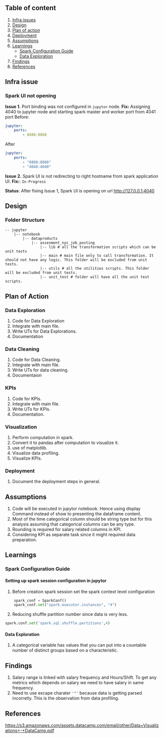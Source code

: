 ## Table of content
1. [ Infra issues ](#infa_issues)
2. [ Design ](#design)
3. [ Plan of action ](#plan_of_action)
4. [ Deployment ](#deployment)
5. [ Assumptions ](#assumptions)
6. [ Learnings ](#learnings)
    * [ Spark Configuration Guide ](#spark_config_guide)
    * [ Data Exploration ](#data_exploration)
6. [ Findings ](#findings)
7. [ References ](#references)
 
<a name="infa_issues"></a>
## Infra issue

### Spark UI not opening

**Issue 1.** Port binding was not configured in `jupytor` node. 
**Fix:**
Assigning 4040 to jupyter node and starting spark master and worker port from 4041 port
Before:
```yaml
jupyter:
    ports:
        - 8888:8888
```
After
```yaml    
jupyter:
    ports:
        - "8888:8888"
        - "4040:4040"
```
**Issue 2.** Spark UI is not redirecting to right hostname from spark application UI.
**Fix:**: `In-Progress`

**Status**: After fixing Issue 1, Spark UI is opening on url http://127.0.0.1:4040

<a name="design"></a>
## Design
### Folder Structure
    -- jupyter
        |-- notebook
            |-- dataproducts
                |-- assesment_nyc_job_posting
                    |-- lib # all the transformation scripts which can be unit tests
                    |-- main # main file only to call transformation. It should not have any logic. This folder will be excluded from unit tests.
                    |-- utils # all the utilities scripts. This folder will be excluded from unit tests.
                    |-- unit_test # folder will have all the unit test scripts. 

<a name="plan_of_action"></a>
## Plan of Action
### Data Exploration
1. Code for Data Exploration
2. Integrate with main file.
3. Write UTs for Data Explorations.
4. Documentation

### Data Cleaning
1. Code for Data Cleaning.
2. Integrate with main file.
3. Write UTs for data cleaning.
4. Documentaion

### KPIs
1. Code for KPIs.
2. Integrate with main file.
3. Write UTs for KPIs.
4. Documentation.

### Visualization
1. Perform computation in spark.
2. Convert it to pandas after computation to visualize it.
3. use of matplotlib.
4. Visualize data profiling.
5. Visualize KPIs. 

<a name="deployemnt"></a>
### Deployment
1. Document the deployment steps in general.

<a name="assumptions"></a>
## Assumptions
1. Code will be executed in jupytor notebook. Hence using display Command instead of show to presenting the dataframe content.
2. Most of the time categorical column should be string type but for this analysis assuming that categorical columns can be any type.
3. Rounding is required for salary related columns in KPI.
4. Considering KPI as separate task since it might required data preparation.

<a name="learnings"></a>
## Learnings

<a name="spark_config_guide"></a>
### Spark Configuration Guide
#### Setting up spark session configuration in jupytor
1. Before creation spark session set the spark context level configuration
```python
    spark_conf = SparkConf()
    spark_conf.set("spark.executor.instances", "4") 
```

2. Reducing shuffle partition number since data is very less.
```python
spark.conf.set('spark.sql.shuffle.partitions',4)
```
<a name="data_exploration"></a>
#### Data Exploration
1. A categorical variable has values that you can put into a countable number of distinct groups based on a characteristic.

<a name="findings"></a>
## Findings
1. Salary range is linked with salary frequency and Hours/Shift. To get any metrics which depends on salary we need to have salary in same frequency. 
2. Need to use excape charater `'"'` because data is getting parsed incorretly. This is the observation from data profiling.

<a name="references"></a>
## References
https://s3.amazonaws.com/assets.datacamp.com/email/other/Data+Visualizations+-+DataCamp.pdf
